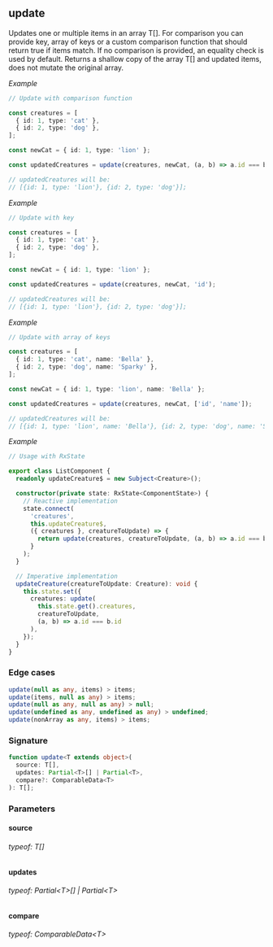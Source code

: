 ## update

Updates one or multiple items in an array T[].
For comparison you can provide key, array of keys or a custom comparison function that should return true if items match.
If no comparison is provided, an equality check is used by default.
Returns a shallow copy of the array T[] and updated items, does not mutate the original array.

_Example_

```typescript
// Update with comparison function

const creatures = [
  { id: 1, type: 'cat' },
  { id: 2, type: 'dog' },
];

const newCat = { id: 1, type: 'lion' };

const updatedCreatures = update(creatures, newCat, (a, b) => a.id === b.id);

// updatedCreatures will be:
// [{id: 1, type: 'lion'}, {id: 2, type: 'dog'}];
```

_Example_

```typescript
// Update with key

const creatures = [
  { id: 1, type: 'cat' },
  { id: 2, type: 'dog' },
];

const newCat = { id: 1, type: 'lion' };

const updatedCreatures = update(creatures, newCat, 'id');

// updatedCreatures will be:
// [{id: 1, type: 'lion'}, {id: 2, type: 'dog'}];
```

_Example_

```typescript
// Update with array of keys

const creatures = [
  { id: 1, type: 'cat', name: 'Bella' },
  { id: 2, type: 'dog', name: 'Sparky' },
];

const newCat = { id: 1, type: 'lion', name: 'Bella' };

const updatedCreatures = update(creatures, newCat, ['id', 'name']);

// updatedCreatures will be:
// [{id: 1, type: 'lion', name: 'Bella'}, {id: 2, type: 'dog', name: 'Sparky'}];
```

_Example_

```typescript
// Usage with RxState

export class ListComponent {
  readonly updateCreature$ = new Subject<Creature>();

  constructor(private state: RxState<ComponentState>) {
    // Reactive implementation
    state.connect(
      'creatures',
      this.updateCreature$,
      ({ creatures }, creatureToUpdate) => {
        return update(creatures, creatureToUpdate, (a, b) => a.id === b.id);
      }
    );
  }

  // Imperative implementation
  updateCreature(creatureToUpdate: Creature): void {
    this.state.set({
      creatures: update(
        this.state.get().creatures,
        creatureToUpdate,
        (a, b) => a.id === b.id
      ),
    });
  }
}
```

### Edge cases

```typescript
update(null as any, items) > items;
update(items, null as any) > items;
update(null as any, null as any) > null;
update(undefined as any, undefined as any) > undefined;
update(nonArray as any, items) > items;
```

### Signature

```typescript
function update<T extends object>(
  source: T[],
  updates: Partial<T>[] | Partial<T>,
  compare?: ComparableData<T>
): T[];
```

### Parameters

#### source

###### typeof: T[]

#### updates

###### typeof: Partial&#60;T&#62;[] | Partial&#60;T&#62;

#### compare

###### typeof: ComparableData&#60;T&#62;
